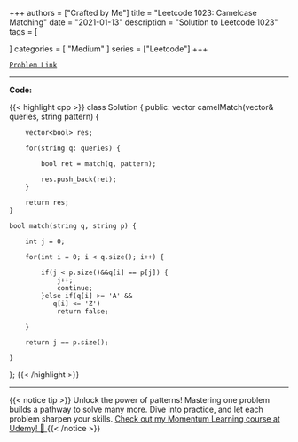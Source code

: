 
+++
authors = ["Crafted by Me"]
title = "Leetcode 1023: Camelcase Matching"
date = "2021-01-13"
description = "Solution to Leetcode 1023"
tags = [
    
]
categories = [
    "Medium"
]
series = ["Leetcode"]
+++



[`Problem Link`](https://leetcode.com/problems/camelcase-matching/description/)

---

**Code:**

{{< highlight cpp >}}
class Solution {
public:
    vector<bool> camelMatch(vector<string>& queries, string pattern) {
        
        vector<bool> res;
        
        for(string q: queries) {
            
            bool ret = match(q, pattern);
            
            res.push_back(ret);
        }

        return res;
    }
    
    bool match(string q, string p) {
        
        int j = 0;
        
        for(int i = 0; i < q.size(); i++) {
            
            if(j < p.size()&&q[i] == p[j]) {
                j++;
                continue;
            }else if(q[i] >= 'A' && 
               q[i] <= 'Z')
                return false;               
               
        }
        
        return j == p.size();
        
    }

};
{{< /highlight >}}


---


{{< notice tip >}}
Unlock the power of patterns! Mastering one problem builds a pathway to solve many more. Dive into practice, and let each problem sharpen your skills. [Check out my Momentum Learning course at Udemy! 🚀 ](https://www.udemy.com/course/algorithms-and-data-structures-in-cpp/)
{{< /notice >}}

